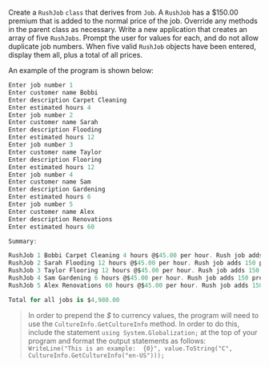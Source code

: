 Create a `RushJob` `class` that derives from `Job`. A `RushJob` has a $150.00 premium that is added to the normal price of the job. Override any methods in the parent class as necessary. Write a new application that creates an array of five `RushJobs`. Prompt the user for values for each, and do not allow duplicate job numbers. When five valid `RushJob` objects have been entered, display them all, plus a total of all prices.

An example of the program is shown below:

```c#
Enter job number 1
Enter customer name Bobbi
Enter description Carpet Cleaning
Enter estimated hours 4
Enter job number 2
Enter customer name Sarah
Enter description Flooding
Enter estimated hours 12
Enter job number 3
Enter customer name Taylor
Enter description Flooring
Enter estimated hours 12
Enter job number 4
Enter customer name Sam
Enter description Gardening
Enter estimated hours 6
Enter job number 5
Enter customer name Alex
Enter description Renovations
Enter estimated hours 60

Summary:

RushJob 1 Bobbi Carpet Cleaning 4 hours @$45.00 per hour. Rush job adds 150 premium. Total price is $330.00
RushJob 2 Sarah Flooding 12 hours @$45.00 per hour. Rush job adds 150 premium. Total price is $690.00
RushJob 3 Taylor Flooring 12 hours @$45.00 per hour. Rush job adds 150 premium. Total price is $690.00
RushJob 4 Sam Gardening 6 hours @$45.00 per hour. Rush job adds 150 premium. Total price is $420.00
RushJob 5 Alex Renovations 60 hours @$45.00 per hour. Rush job adds 150 premium. Total price is $2,850.00

Total for all jobs is $4,980.00
```

> In order to prepend the _$_ to currency values, the program will need to use the `CultureInfo.GetCultureInfo` method. In order to do this, include the statement `using System.Globalization;` at the top of your program and format the output statements as follows: `WriteLine("This is an example:  {0}", value.ToString("C", CultureInfo.GetCultureInfo("en-US")));`
